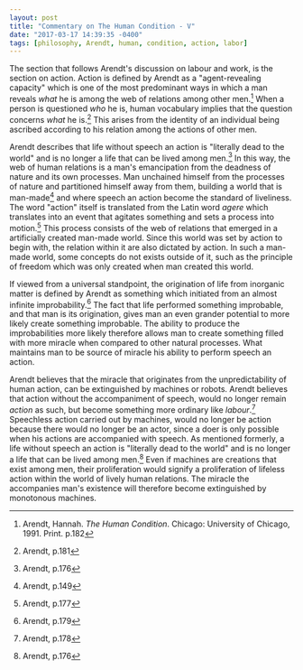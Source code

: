 ```yaml
---
layout: post
title: "Commentary on The Human Condition - V"
date: "2017-03-17 14:39:35 -0400"
tags: [philosophy, Arendt, human, condition, action, labor]
---
```


The section that follows Arendt's discussion on labour and work, is the section on action. Action is defined by Arendt as a "agent-revealing capacity" which is one of the most predominant ways in which a man reveals *what* he is among the web of relations among other men.[^1] When a person is questioned *who* he is, human vocabulary implies that the question concerns *what* he is.[^2] This arises from the identity of an individual   being ascribed according to his relation among the actions of other men.

Arendt describes that life without speech an action is "literally dead to the world" and is no longer a life that can be lived among men.[^3] In this way, the web of human relations is a man's emancipation from the deadness of nature and its own processes. Man unchained himself from the processes of nature and partitioned himself away from them, building a world that is man-made[^4] and where speech an action become the standard of liveliness. The word "action" itself is translated from the Latin word *agere* which translates into an event that agitates something and sets a process into motion.[^5] This process consists of the web of relations that emerged in a artificially created man-made world. Since this world was set by action to begin with, the relation within it are also dictated by action. In such a man-made world, some concepts do not exists outside of it, such as the principle of freedom which was only created when man created this world.

If viewed from a universal standpoint, the origination of life from inorganic matter is defined by Arendt as something which initiated from an almost infinite improbability.[^6] The fact that life performed something improbable, and that man is its origination, gives man an even grander potential to more likely create something improbable. The ability to produce the improbabilities more likely therefore allows man to create something filled with more miracle when compared to other natural processes. What maintains man to be source of miracle his ability to perform speech an action.

Arendt believes that the miracle that originates from the unpredictability of human action, can be extinguished by machines or robots. Arendt believes that action without the accompaniment of speech, would no longer remain *action* as such, but become something more ordinary like *labour*.[^7] Speechless action carried out by machines, would no longer be action because there would no longer be an actor, since a doer is only possible when his actions are accompanied with speech. As mentioned formerly, a life without speech an action is "literally dead to the world" and is no longer a life that can be lived among men.[^8] Even if machines are creations that exist among men, their proliferation would signify a proliferation of lifeless action within the world of lively human relations. The miracle the accompanies man's existence will therefore become extinguished by monotonous machines.

[^1]: Arendt, Hannah. *The Human Condition*. Chicago: University of Chicago, 1991. Print. p.182
[^2]: Arendt, p.181
[^3]: Arendt, p.176
[^4]: Arendt, p.149
[^5]: Arendt, p.177
[^6]: Arendt, p.179
[^7]: Arendt, p.178
[^8]: Arendt, p.176

